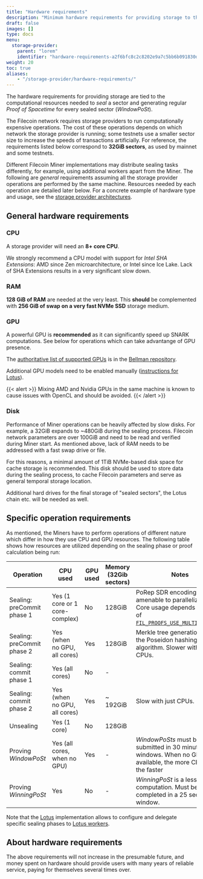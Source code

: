 ```yaml
---
title: "Hardware requirements"
description: "Minimum hardware requirements for providing storage to the Filecoin network."
draft: false
images: []
type: docs
menu:
  storage-provider:
    parent: "lorem"
    identifier: "hardware-requirements-a2f6bfc8c2c8202e9a7c5bb6b091830d"
weight: 20
toc: true
aliases:
    - "/storage-provider/hardware-requirements/"
---
```


The hardware requirements for providing storage are tied to the computational resources needed to _seal_ a sector and generating regular _Proof of Spacetime_ for every sealed sector (_WindowPoSt_).

The Filecoin network requires storage providers to run computationally expensive operations. The cost of these operations depends on which network the storage provider is running; some testnets use a smaller sector size to increase the speeds of transactions artificially. For reference, the requirements listed below correspond to **32GiB sectors**, as used by mainnet and some testnets.

Different Filecoin Miner implementations may distribute sealing tasks differently, for example, using additional workers apart from the Miner. The following are _general_ requirements assuming all the storage provider operations are performed by the same machine. Resources needed by each operation are detailed later below. For a concrete example of hardware type and usage, see the [storage provider architectures](https://lotus.filecoin.io/docs/storage-providers/mining-architectures/).

## General hardware requirements

### CPU

A storage provider will need an **8+ core CPU**.

We strongly recommend a CPU model with support for _Intel SHA Extensions_: AMD since Zen microarchitecture, or Intel since Ice Lake. Lack of SHA Extensions results in a very significant slow down.

### RAM

**128 GiB of RAM** are needed at the very least. This **should** be complemented with **256 GiB of swap on a very fast NVMe SSD** storage medium.

### GPU

A powerful GPU is **recommended** as it can significantly speed up SNARK computations. See below for operations which can take advantange of GPU presence.

The [authoritative list of supported GPUs](https://github.com/filecoin-project/bellman#supported--tested-cards) is in the [Bellman repository](https://github.com/filecoin-project/bellman#supported--tested-cards).

Additional GPU models need to be enabled manually ([instructions for Lotus](https://lotus.filecoin.io/docs/storage-providers/overview/)).

{{< alert  >}}
Mixing AMD and Nvidia GPUs in the same machine is known to cause issues with OpenCL and should be avoided.
{{< /alert >}}

### Disk

Performance of Miner operations can be heavily affected by slow disks. For example, a 32GiB expands to ~480GiB during the sealing process. Filecoin network parameters are over 100GiB and need to be read and verified during Miner start. As mentioned above, lack of RAM needs to be addressed with a fast swap drive or file.

For this reasons, a minimal amount of 1TiB NVMe-based disk space for cache storage is recommended. This disk should be used to store data during the sealing process, to cache Filecoin parameters and serve as general temporal storage location.

Additional hard drives for the final storage of "sealed sectors", the Lotus chain etc. will be needed as well.

## Specific operation requirements

As mentioned, the Miners have to perform operations of different nature which differ in how they use CPU and GPU resources. The following table shows how resources are utilized depending on the sealing phase or proof calculation being run:

| Operation                  | CPU used                       | GPU used | Memory (32Gib sectors) | Notes                                                                                                                                                                                                                                       |
| -------------------------- | ------------------------------ | -------- | ---------------------- | ------------------------------------------------------------------------------------------------------------------------------------------------------------------------------------------------------------------------------------------- |
| Sealing: preCommit phase 1 | Yes (1 core or 1 core-complex) | No       | 128GiB                 | PoRep SDR encoding. Not amenable to parallelization. Core usage depends on value of [`FIL_PROOFS_USE_MULTICORE_SDR`](https://github.com/filecoin-project/rust-fil-proofs/). |
| Sealing: preCommit phase 2 | Yes (when no GPU, all cores)   | Yes      | 128GiB                 | Merkle tree generation using the Poseidon hashing algorithm. Slower with just CPUs.                                                                                                                                                         |
| Sealing: commit phase 1    | Yes (all cores)                | No       | -                      |                                                                                                                                                                                                                                             |
| Sealing: commit phase 2    | Yes (when no GPU, all cores)   | Yes      | ~ 192GiB               | Slow with just CPUs.                                                                                                                                                                                                                        |
| Unsealing                  | Yes (1 core)                   | No       | 128GiB                 |                                                                                                                                                                                                                                             |
| Proving _WindowPoSt_       | Yes (all cores, when no GPU)   | Yes      | -                      | _WindowPoSts_ must be submitted in 30 minute windows. When no GPU available, the more CPU cores the faster                                                                                                                                  |
| Proving _WinningPoSt_      | Yes                            | No       | -                      | _WinningPoSt_ is a less intensive computation. Must be completed in a 25 seconds window.                                                                                                                                                    |

Note that the [Lotus](https://lotus.filecoin.io) implementation allows to configure and delegate specific sealing phases to [Lotus workers](https://lotus.filecoin.io/docs/storage-providers/seal-workers/).

## About hardware requirements

The above requirements will not increase in the presumable future, and money spent on hardware should provide users with many years of reliable service, paying for themselves several times over.
